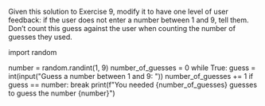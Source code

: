 Given this solution to Exercise 9, modify it to have one level of user feedback: if the user does not enter a number between 1 and 9, tell them. Don’t count this guess against the user when counting the number of guesses they used.

import random

number = random.randint(1, 9)
number_of_guesses = 0
while True:
	guess = int(input("Guess a number between 1 and 9: "))
	number_of_guesses += 1
	if guess == number:
		break
print(f"You needed {number_of_guesses} guesses to guess the number {number}")